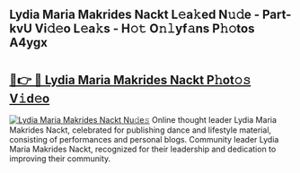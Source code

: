 ## Lydia Maria Makrides Nackt L𝚎a𝚔ed N𝚞𝚍e - Part-kvU Vi𝚍𝚎o L𝚎a𝚔s - H𝚘𝚝 O𝚗𝚕yf𝚊ns P𝚑𝚘tos A4ygx

# <h2><a href="http://kf25tqr.oniu.top/?m=Lydia+Maria+Makrides+Nackt">🔗👉 🔴 Lydia Maria Makrides Nackt P𝚑ot𝚘𝚜 V𝚒d𝚎o</a></h2>

[![Lydia Maria Makrides Nackt Nu𝚍e𝚜](https://i.imgur.com/0qMVB7G.gif)](http://kf25tqr.oniu.top/?m=Lydia+Maria+Makrides+Nackt)
Online thought leader Lydia Maria Makrides Nackt, celebrated for publishing dance and lifestyle material, consisting of performances and personal blogs. Community leader Lydia Maria Makrides Nackt, recognized for their leadership and dedication to improving their community.  
